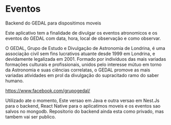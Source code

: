 # Eventos

Backend do GEDAL para dispositimos moveis

Este aplicativo tem a finalidade de divulgar os eventos atronomicos e os eventos do GEDAL com data, hora, local de observação e como observar.

O GEDAL, Grupo de Estudo e Divulgação de Astronomia de Londrina, é uma associação civil sem fins lucrativos atuante desde 1999 em Londrina, e devidamente legalizada em 2001. Formado por indivíduos das mais variadas formações culturais e profissionais, unidos pelo interesse mútuo em torno da Astronomia e suas ciências correlatas, o GEDAL promove as mais variadas atividades em prol da divulgação do supracitado ramo do saber humano.

https://www.facebook.com/grupogedal/

Utilizado ate o momento, Este versao em Java e outra versao em Nest.Js para o backend, React Native para o aplicatimos moveis e os eventos sao salvos no mongodb. Repositorio do backend ainda esta como privado, mas tambem vai ser publico.

